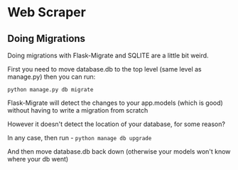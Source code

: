 # Web Scraper

## Doing Migrations

Doing migrations with Flask-Migrate and SQLITE are a little bit weird.

First you need to move database.db to the top level (same level as manage.py) then you can run:

`python manage.py db migrate`

Flask-Migrate will detect the changes to your app.models (which is good) without having to write a migration from scratch

However it doesn't detect the location of your database, for some reason? 

In any case, then run - `python manage db upgrade`

And then move database.db back down (otherwise your models won't know where your db went)

